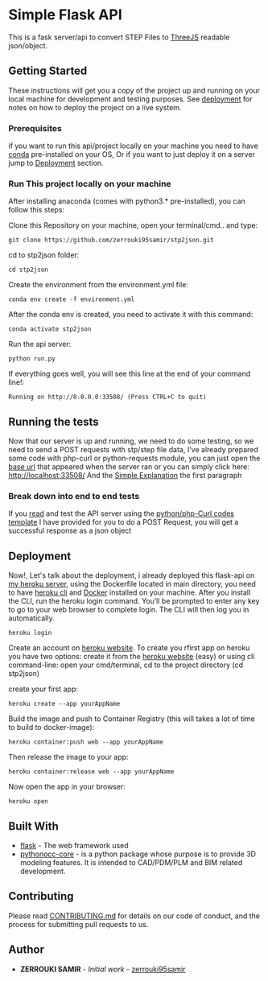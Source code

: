 # Simple Flask API

This is a fask server/api to convert STEP Files to [ThreeJS](https://threejs.org/docs/index.html#manual/en/introduction/Creating-a-scene) readable json/object. 

## Getting Started

These instructions will get you a copy of the project up and running on your local machine for development and testing purposes. See [deployment](#deployment) for notes on how to deploy the project on a live system.

### Prerequisites

if you want to run this api/project locally on your machine you need to have [conda](https://www.anaconda.com/products/individual) pre-installed on your OS, 
Or if you want to just deploy it on a server jump to [Deployment](#deployment) section.

### Run This project locally on your machine

After installing anaconda (comes with python3.* pre-installed), you can follow this steps:

Clone this Repository on your machine, open your terminal/cmd.. and type:

```
git clone https://github.com/zerrouki95samir/stp2json.git
```
cd to stp2json folder:

```
cd stp2json
```

Create the environment from the environment.yml file:

```
conda env create -f environment.yml
```

After the conda env is created, you need to activate it with this command:

```
conda activate stp2json
```

Run the api server:

```
python run.py
```

If everything goes well, you will see this line at the end of your command line!:  

```
Running on http://0.0.0.0:33508/ (Press CTRL+C to quit)
```

## Running the tests

Now that our server is up and running, we need to do some testing, so we need to send a POST requests with stp/step file data, I've already prepared some code with php-curl or python-requests  module, you can just open the [base url](http://localhost:33508/) that appeared when the server ran or you can simply click here: [http://localhost:33508/](http://localhost:33508/) 
And the [Simple Explanation](http://localhost:33508/) the first paragraph

### Break down into end to end tests

If you [read](https://stp2jsonv2.herokuapp.com/) and test the API server using the [python/php-Curl codes template](https://stp2jsonv2.herokuapp.com/stp2json) I have provided for you to do a POST Request, you will get a successful response as a json object


## Deployment

Now!, Let's talk about the deployment, i already deployed this flask-api on [my heroku server](https://stp2jsonv2.herokuapp.com/), using the Dockerfile located in main directory, 
you need to have [heroku cli](https://devcenter.heroku.com/articles/heroku-cli) and [Docker](https://docs.docker.com/desktop/) installed on your machine.
After you install the CLI, run the heroku login command. You’ll be prompted to enter any key to go to your web browser to complete login. 
The CLI will then log you in automatically.

```
heroku login
```

Create an account on [heroku website](https://www.heroku.com/). To create you rfirst app on heroku you have two options: 
create it from the [heroku website](https://dashboard.heroku.com/new-app) (easy) or using cli command-line:
open your cmd/terminal, cd to the project directory (cd stp2json)

create your first app:
```
heroku create --app yourAppName
```

Build the image and push to Container Registry (this will takes a lot of time to build to docker-image):

```
heroku container:push web --app yourAppName
```

Then release the image to your app:

```
heroku container:release web --app yourAppName
```

Now open the app in your browser:

```
heroku open
```







## Built With

* [flask](https://flask.palletsprojects.com/en/1.1.x/) - The web framework used
* [pythonocc-core](https://github.com/tpaviot/pythonocc-core) - is a python package whose purpose is to provide 3D modeling features. It is intended to CAD/PDM/PLM and BIM related development.

## Contributing

Please read [CONTRIBUTING.md](https://gist.github.com/PurpleBooth/b24679402957c63ec426) for details on our code of conduct, and the process for submitting pull requests to us.

## Author

* **ZERROUKI SAMIR** - *Initial work* - [zerrouki95samir](https://github.com/zerrouki95samir)
